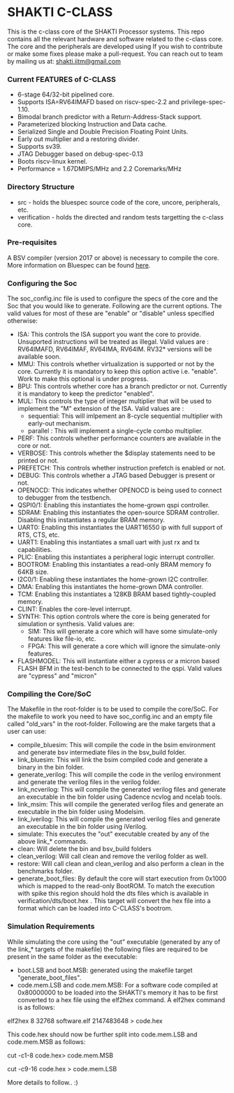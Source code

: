 # SHAKTI C-CLASS #

This is the c-class core of the SHAKTI Processor systems. This repo contains all the relevant
hardware and software related to the c-class core. The core and the peripherals are developed using If you wish to contribute or make some fixes please make a pull-request. You can reach out to team by mailing us at: shakti.iitm@gmail.com

### Current FEATURES of C-CLASS ###

* 6-stage 64/32-bit pipelined core.
* Supports ISA=RV64IMAFD based on riscv-spec-2.2 and privilege-spec-1.10.
* Bimodal branch predictor with a Return-Address-Stack support.
* Parameterized blocking Instruction and Data cache.
* Serialized Single and Double Precision Floating Point Units.
* Early out multiplier and a restoring divider.
* Supports sv39.
* JTAG Debugger based on debug-spec-0.13
* Boots riscv-linux kernel.
* Performance = 1.67DMIPS/MHz and 2.2 Coremarks/MHz



### Directory Structure ###

* src - holds the bluespec source code of the core, uncore, peripherals, etc.
* verification - holds the directed and random tests targetting the c-class core.


### Pre-requisites ###

A BSV compiler (version 2017 or above) is necessary to compile the core. More information
on Bluespec can be found [here](www.bluespec.com). 

### Configuring the Soc ###

The soc_config.inc file is used to configure the specs of the core and the Soc that you would like to generate. Following are the current options. The valid values for most of these are "enable" or "disable" unless specified otherwise:

* ISA: This controls the ISA support you want the core to provide. Unsuported instructions will be treated as illegal. Valid values are : RV64IMAFD, RV64IMAF, RV64IMA, RV64IM. RV32* versions will be available soon.
* MMU: This controls whether virtualization is supported or not by the core. Currently it is mandatory to keep this option active i.e. "enable". Work to make this optional is under progress.
* BPU: This controls whether core has a branch predictor or not. Currently it is mandatory to keep the predictor "enabled".
* MUL: This controls the type of integer multiplier that will be used to implement the "M" extension of the ISA. Valid values are :
     * sequential: This will imlpement an 8-cycle sequential multiplier with early-out mechanism.
     * parallel  : This will implement a single-cycle combo multiplier.
* PERF: This controls whether performance counters are available in the core or not.
* VERBOSE: This controls whether the $display statements need to be printed or not.
* PREFETCH: This controls whether instruction prefetch is enabled or not. 
* DEBUG: This controls whether a JTAG based Debugger is present or not.
* OPENOCD: This indicates whether OPENOCD is being used to connect to debugger from the testbench.
* QSPI0/1: Enabling this instantiates the home-grown qspi controller.
* SDRAM: Enabling this instantiates the open-source SDRAM controller. Disabling this instantiates a regular BRAM memory.
* UART0: Enabling this instantiates the UART16550 ip with full support of RTS, CTS, etc.
* UART1: Enabling this instantiates a small uart with just rx and tx capabilities.
* PLIC: Enabling this instantiates a peripheral logic interrupt controller.
* BOOTROM: Enabling this instantiates a read-only BRAM memory fo 64KB size.
* I2C0/1: Enabling these instantiates the home-grown I2C controller.
* DMA: Enabling this instantiates the home-grown DMA controller.
* TCM: Enabling this instantiates a 128KB BRAM based tightly-coupled memory.
* CLINT: Enables the core-level interrupt.
* SYNTH: This option controls where the core is being generated for simulation or synthesis. Valid values are:
     * SIM: This will generate a core which will have some simulate-only features like file-io, etc.
     * FPGA: This will generate a core which will ignore the simulate-only features.
* FLASHMODEL: This will instantiate either a cypress or a micron based FLASH BFM in the test-bench to be connected to the qspi. Valid values are "cypress" and "micron"

### Compiling the Core/SoC ###

The Makefile in the root-folder is to be used to compile the core/SoC. For the makefile to work you need to have soc_config.inc and an empty file called "old_vars" in the root-folder. Following are the make targets that a user can use:

* compile_bluesim: This will compile the code in the bsim environment and generate bsv intermediate files in the bsv_build folder.
* link_bluesim: This will link the bsim compiled code and generate a binary in the bin folder.
* generate_verilog: This will compile the code in the verilog environment and generate the verilog files in the verilog folder.
* link_ncverilog: This will compile the generated verilog files and generate an executable in the bin folder using Cadence ncvlog and ncelab tools.
* link_msim: This will compile the generated verilog files and generate an executable in the bin folder using Modelsim.
* link_iverilog: This will compile the generated verilog files and generate an executable in the bin folder using iVerilog.
* simulate: This executes the "out" executable created by any of the above link_* commands.
* clean: Will delete the bin and bsv_build folders
* clean_verilog: Will call clean and remove the verilog folder as well.
* restore: Will call clean and clean_verilog  and also perform a clean in the benchmarks folder.
* generate_boot_files: By default the core will start execution from 0x1000 which is mapped to the read-only BootROM. To match the execution with spike this region should hold the dts files which is available in verification/dts/boot.hex . This target will convert the hex file into a format which can be loaded into C-CLASS's bootrom.

### Simulation Requirements ###

While simulating the core using the "out" executable (generated by any of the link_* targets of the makefile) the following files are required to be present in the same folder as the executable:

* boot.LSB and boot.MSB: generated using the makefile target "generate_boot_files".
* code.mem.LSB and code.mem.MSB: For a software code compiled at 0x80000000 to be loaded into the SHAKTI's memory it has to be first converted to a hex file using the elf2hex command. A elf2hex command is as follows:

<p> elf2hex 8 32768 software.elf 2147483648 > code.hex</p>

This code.hex should now be further split into code.mem.LSB and code.mem.MSB as follows:
<p> cut -c1-8 code.hex> code.mem.MSB </p>
<p> cut -c9-16 code.hex > code.mem.LSB </p>

More details to follow.. :)







































